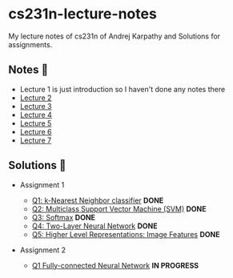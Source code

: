 # cs231n-lecture-notes
My lecture notes of cs231n of Andrej Karpathy and Solutions for assignments.

## Notes :notebook:

- Lecture 1 is just introduction so I haven't done any notes there
- [Lecture 2](./lec2-data-driven-approach-knn-linear-classification.ipynb)
- [Lecture 3](./lec3-linear-classification-optimization.ipynb)
- [Lecture 4](./lec4-computational-graph-backpropagation-neural-networks.ipynb)
- [Lecture 5](./lec5-neural-network.ipynb)
- [Lecture 6](./lec6-neural-network-cnn.ipynb)
- [Lecture 7](./lec7-cnn.ipynb)

## Solutions :microscope:

- Assignment 1
  - [Q1: k-Nearest Neighbor classifier](./assignment1/knn.ipynb) **DONE**
  - [Q2: Multiclass Support Vector Machine (SVM)](./assignment1/svm.ipynb) **DONE**
  - [Q3: Softmax](./assignment1/softmax.ipynb) **DONE**
  - [Q4: Two-Layer Neural Network](./assignment1/two_layer_net.ipynb) **DONE**
  - [Q5: Higher Level Representations: Image Features](./assignment1/features.ipynb) **DONE**

- Assignment 2
  - [Q1 Fully-connected Neural Network](./assignment2/FullyConnectedNets.ipynb) **IN PROGRESS**
